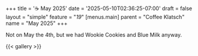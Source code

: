 +++
title = '☕ May 2025'
date = '2025-05-10T02:36:25-07:00'
draft = false
layout = "simple"
feature = "*19*"
[menus.main]
    parent = "Coffee Klatsch"
    name = "May 2025"
+++

Not on May the 4th, but we had Wookie Cookies and Blue Milk anyway.

{{< gallery >}}
